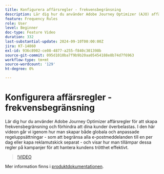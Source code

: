 ```yaml
---
title: Konfigurera affärsregler - frekvensbegränsning
description: Lär dig hur du använder Adobe Journey Optimizer (AJO) affärsregler för att skapa frekvensbegränsning och förhindra att dina kunder överbelastas. I den här videon går vi igenom hur man skapar både globala och anpassade regeluppsättningar - som att begränsa alla e-postmeddelanden till en per dag eller kapa reklamutskick separat - och visar hur man tillämpar dessa regler på kampanjer för att hantera kundens trötthet effektivt.
feature: Frequency Rules
role: User
level: Beginner
doc-type: Feature Video
duration: 332
last-substantial-update: 2024-09-10T00:00:00Z
jira: KT-14860
exl-id: 936c8902-ce08-4877-a255-f840c301398b
source-git-commit: 095d1010ba7f9b9b20aa05454188e8b74d7f6963
workflow-type: tm+mt
source-wordcount: '129'
ht-degree: 0%

---
```


# Konfigurera affärsregler - frekvensbegränsning

Lär dig hur du använder Adobe Journey Optimizer affärsregler för att skapa frekvensbegränsning och förhindra att dina kunder överbelastas. I den här videon går vi igenom hur man skapar både globala och anpassade regeluppsättningar - som att begränsa alla e-postmeddelanden till en per dag eller kapa reklamutskick separat - och visar hur man tillämpar dessa regler på kampanjer för att hantera kundens trötthet effektivt.

>[!VIDEO](https://video.tv.adobe.com/v/3433399/?learn=on&captions=swe)

Mer information finns i [produktdokumentationen](https://experienceleague.adobe.com/sv/docs/journey-optimizer/using/configuration/frequency-rules).
